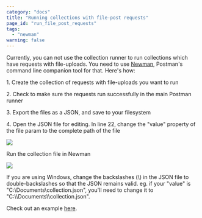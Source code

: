```yaml
---
category: "docs"
title: "Running collections with file-post requests"
page_id: "run_file_post_requests"
tags: 
  - "newman"
warning: false
---
```


Currently, you can not use the collection runner to run collections which have requests with file-uploads. You need to use [Newman][0], Postman's command line companion tool for that. Here's how:

1\. Create the collection of requests with file-uploads you want to run

2\. Check to make sure the requests run successfully in the main Postman runner

3\. Export the files as a JSON, and save to your filesystem

4\. Open the JSON file for editing. In line 22, change the "value" property of the file param to the complete path of the file

[![](https://www.getpostman.com/img/v1/docs/run_file_post_requests/run_file_post_requests_1.png)
][1]

Run the collection file in Newman

[![](https://www.getpostman.com/img/v1/docs/run_file_post_requests/run_file_post_requests_2.png)
][2]

If you are using Windows, change the backslashes (\\) in the JSON file to double-backslashes so that the JSON remains valid. eg. if your "value" is "C:\\Documents\\collection.json", you'll need to change it to "C:\\\\Documents\\\\collection.json".

Check out an example [here][3].


[0]: https://www.npmjs.com/package/newman
[1]: https://www.getpostman.com/img/v1/docs/run_file_post_requests/run_file_post_requests_1.png
[2]: https://www.getpostman.com/img/v1/docs/run_file_post_requests/run_file_post_requests_2.png
[3]: http://blog.getpostman.com/2014/11/15/using-newman-to-run-collections-with-file-post-requests/
